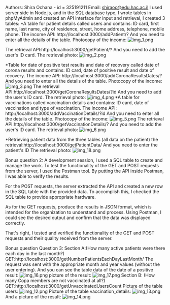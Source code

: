 Authors:
Shira Ochana - id = 325191211
Email:
shiraoc@edu.hac.ac.il
I used server side in Node.js,
and in the SQL database type,
I wrote tables in phpMyAdmin and created an API interface for input and retrieval,
I created 3 tables:
*A table for patient details called users and contains: ID card, first name, last name, city of residence, street, home address, telephone, mobile phone.
  The income API: http://localhost:3000/addPatient/?
And you need to enter all the details of the table.
Photocopy of the income:
![img_1.png](img_1.png)

  The retrieval API:http://localhost:3000/getPatient/?
And you need to add the user's ID card.
  The retrieval photo:
![img_2.png](img_2.png)

*Table for date of positive test results and date of recovery called date of corona results and contains: ID card, date of positive result and date of recovery.
  The income API: http://localhost:3000/addCoronaResultsDates/?
And you need to enter all the details of the table.
Photocopy of the income:
![img_3.png](img_3.png)
  The retrieval API:http://localhost:3000/getCoronaResultsDates/?id
And you need to add the user's ID card.
 The retrieval photo:
![img_4.png](img_4.png)
*A table for vaccinations called vaccination details and contains: ID card, date of vaccination and type of vaccination.
  The income API: http://localhost:3000/addVaccinationDetails/?id
And you need to enter all the details of the table.
Photocopy of the income:
![img_5.png](img_5.png)
  The retrieval API:http://localhost:3000/getVaccinationDetails/?
And you need to add the user's ID card.
The retrieval photo:
![img_6.png](img_6.png)

*Retrieving patient data from the three tables (all data on the patient)
the retrieval:http://localhost:3000/getPatientData/
And you need to enter the patient's ID
The retrieval photo:
![img_18.png](img_18.png)

Bonus question 2:
A development session, I used a SQL table to create and manage the work. To test the functionality of the 
GET and POST requests from the server, I used the Postman tool. By putting the API inside Postman, I was able to verify the results.

For the POST requests, the server extracted the API and created a new row in the SQL table with the provided 
data. To accomplish this, I checked the SQL table to provide appropriate hardware.

As for the GET requests, produce the results in JSON format, which is intended for the organization to understand and process. 
Using Postman, I could see the desired output and confirm that the data was displayed correctly.

That's right, I tested and verified the functionality of the GET and POST requests and their quality 
received from the server.

Bonus question Question 3:
Section A:(How many active patients were there each day in the last month?)
GET:http://localhost:3000/getNumberPatientsEachDayLastMonth/
The request was sent with the appropriate month and year values (without the user entering).
And you can see the table data of the date of a positive result:
![img_16.png](img_16.png)
picture of the result:
![img_17.png](img_17.png)
Section B: (How many Copa members are not vaccinated at all?)
GET:http://localhost:3000/getUnvaccinatedUsersCount
Picture of the table users:
![img_12.png](img_12.png)
Picture of the table vaccination_details:
![img_13.png](img_13.png)
And a picture of the result:
![img_14.png](img_14.png)